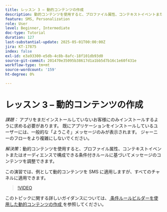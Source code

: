```yaml
---
title: レッスン 3 – 動的コンテンツの作成
description: 動的コンテンツを使用すると、プロファイル属性、コンテキストイベントまたはオーディエンスで構成できる条件付きルールに基づいてメッセージのコンテンツを調整できます。 この演習では、SMS に動的コンテンツを適用します。
feature: SMS, Personalization
role: User
level: Beginner, Intermediate
doc-type: Tutorial
duration: 127
last-substantial-update: 2025-05-01T00:00:00Z
jira: KT-17875
index: false
exl-id: e3a93300-e5db-4c8b-8afc-18f101db93d0
source-git-commit: 201470e35095b38617d1a1bb5d7b16c1e60f431e
workflow-type: tm+mt
source-wordcount: '159'
ht-degree: 0%

---
```


# レッスン 3 – 動的コンテンツの作成

*課題：* アプリをまだインストールしていないお客様にのみインストールするように求める必要があります。 既にアプリケーションをインストールしているユーザーには、一般的な「ようこそ」メッセージのみが表示されます。 ジャーニーのフローをより複雑にしないでください。 

*解決策*：動的コンテンツを使用すると、プロファイル属性、コンテキストイベントまたはオーディエンスで構成できる条件付きルールに基づいてメッセージのコンテンツを調整できます。 

この演習では、例として動的コンテンツを SMS に適用しますが、すべてのチャネルに適用できます。

>[!VIDEO](https://video.tv.adobe.com/v/3457913/?learn=on&enablevpops)

このトピックに関する詳しいガイダンスについては、[ 条件ルールビルダーを使用した動的コンテンツの作成 ](/help/personalize-content/create-dynamic-content.md) を参照してください。
